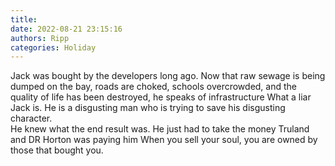 ```yaml
---
title: 
date: 2022-08-21 23:15:16
authors: Ripp
categories: Holiday
---
```


 Jack was bought by the developers long ago.  Now that raw sewage is being dumped on the bay, roads are choked, schools overcrowded, and the quality of life has been destroyed, he speaks of infrastructure 
What a liar Jack is.   He is a disgusting man who is trying to save his disgusting character.   
He knew what the end result was.   He just had to take the money Truland and DR Horton was paying him
When you sell your soul, you are owned by those that bought you.
